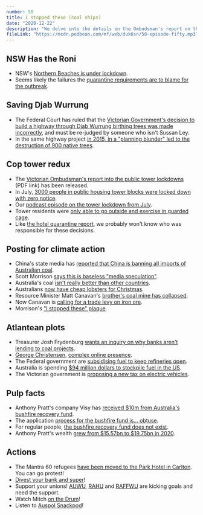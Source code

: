 ```yaml
---
number: 50
title: I stopped these (coal ships)
date: "2020-12-22"
description: "We delve into the details on the Ombudsman's report on the Victorian public tower lockdowns, then theorise that Australian politicians are being paid by aliens to perpetuate climate change."
fileLink: "https://mcdn.podbean.com/mf/web/duk6sn/50-episode-fifty.mp3"
---
```


## NSW Has the Roni

- NSW's [Northern Beaches is under lockdown](https://www.abc.net.au/news/2020-12-20/sydney-northern-beaches-enters-day-one-of-coronavirus-lockdown/13000648).
- Seems likely the failures the [quarantine requirements are to blame for the outbreak](https://www.abc.net.au/news/2020-12-19/northern-beaches-covid-gaps-in-hotel-quarantine-system/12997972).

## Saving Djab Wurrung

- The Federal Court has ruled that the [Victorian Government's decision to build a highway through Djab Wurrung birthing trees was made incorrectly](https://www.abc.net.au/news/2020-12-17/federal-court-overturns-sussan-leys-decision-on-sacred-trees/12970540), and must be re-judged by someone who isn't Sussan Ley.
- In the same highway project [in 2015, in a "planning blunder" led to the destruction of 900 native trees](https://www.smh.com.au/environment/conservation/nine-hundred-giant-native-trees-felled-in-vicroads-planning-blunder-20150804-gir5jn.html).

## Cop tower redux

- The [Victorian Ombudsman's report into the public tower lockdowns](https://www.parliament.vic.gov.au/file_uploads/Victorian_Ombudsman_report_-_Investigation_into_the_detention_and_treatment_of_public_housing_residents_arising_from_a_COVID-19__hard_lockdown__in_July_2020_qr4jV2bK.pdf) (PDF link) has been released.
- In July, [3000 people in public housing tower blocks were locked down with zero notice](https://www.abc.net.au/news/2020-07-04/victoria-coronavirus-cases-rise-by-108-lockdown-new-postcodes/12422456).
- Our [podcast episode on the tower lockdown from July](https://notgoodpod.com/026-cop-tower/).
- Tower residents were [only able to go outside and exercise in guarded cage](https://www.theage.com.au/national/victoria/we-are-prisoners-fenced-exercise-yards-at-lockdown-tower-slammed-20200712-p55bbb.html).
- Like [the hotel quarantine report](https://www.theage.com.au/politics/victoria/blacked-out-emails-show-dispute-over-security-company-s-role-20201029-p569uz.html), we probably won't know who was responsible for these decisions.

## Posting for climate action

- China's state media has [reported that China is banning all imports of Australian coal](https://www.smh.com.au/world/asia/australian-coal-blocked-indefinitely-by-beijing-20201214-p56ne7.html).
- Scott Morrison [says this is baseless "media speculation"](https://www.abc.net.au/news/2020-12-15/scott-morrison-china-trade-tension-coal-bans/12984322).
- Australia's coal [isn't really better than other countries](https://reneweconomy.com.au/fact-check-is-australian-coal-really-cleaner-than-indian-coal-and-does-it-even-matter-76430/).
- Australians [now have cheap lobsters for Christmas](https://www.abc.net.au/news/rural/2020-12-05/australian-rock-lobster-prices-tumble-after-china-imports-ban/12949926).
- Resource Minister Matt Canavan's [brother's coal mine has collapsed](https://www.theaustralian.com.au/business/mining-energy/canavan-brothers-coal-company-collapses/news-story/41f7e679fa4cc201f1605879ee8bad83).
- Now Canavan is [calling for a trade levy on iron ore](https://thenewdaily.com.au/finance/finance-news/2020/12/14/iron-ore-levy-china-canavan/). 
- Morrison's ["I stopped these" plaque](https://www.theguardian.com/australia-news/2018/sep/19/i-stopped-these-scott-morrison-keeps-migrant-boat-trophy-in-office).

## Atlantean plots

- Treasurer Josh Frydenburg [wants an inquiry on why banks aren't lending to coal projects](https://www.theguardian.com/australia-news/2020/dec/16/liberal-mps-pour-cold-water-on-inquiry-backed-by-frydenberg-into-bank-lending-for-coal-projects).
- [George Christensen](https://www.smh.com.au/national/the-story-behind-the-photo-of-george-christensen-that-broke-the-internet-20161205-gt47g4.html), [complex online presence](https://www.smh.com.au/politics/federal/the-hypocrisy-made-me-sick-turnbull-reveals-details-about-christensen-afp-probe-20200416-p54kfg.html).
- The Federal government are [subsidising fuel to keep refineries open](https://www.smh.com.au/politics/federal/1-a-litre-subsidy-to-keep-refineries-open-and-save-jobs-20201213-p56n27.html).
- Australia is spending [$94 million dollars to stockpile fuel in the US](https://www.abc.net.au/news/2020-04-22/government-to-buy-fuel-secure-national-stockpile/12173276).
- The Victorian government is [proposing a new tax on electric vehicles](https://www.abc.net.au/news/2020-11-22/victoria-electric-car-tax-reax-industry-infrastructure-greens/12908238).

## Pulp facts

- Anthony Pratt's company Visy has [received $10m from Australia's bushfire recovery fund](https://www.theguardian.com/australia-news/2020/dec/16/anthony-pratts-visy-wins-10m-from-australias-bushfire-recovery-fund).
- The application [process for the bushfire fund is... obtuse](https://www.bushfirerecovery.gov.au/progress-to-date/funding).
- For regular people, [the bushfire recovery fund does not exist](https://www.canberratimes.com.au/story/6658503/just-205m-of-2b-paid-out-from-bushfire-fund/).
- Anthony Pratt's wealth [grew from $15.57bn to $19.75bn in 2020](https://www.theguardian.com/business/2020/oct/29/gina-rinehart-rockets-back-to-top-of-afr-rich-list-as-pandemic-proves-kind-to-ore-ligarchs).

## Actions

- The Mantra 60 refugees [have been moved to the Park Hotel in Carlton](https://www.sbs.com.au/news/it-s-horrible-about-60-asylum-seekers-moved-to-new-melbourne-hotel-to-continue-their-detention). You can go protest!
- [Divest your bank and super](https://www.marketforces.org.au/)!
- Support your unions! [AUWU](https://unemployedworkersunion.com/), [RAHU](https://rahu.org.au/) and [RAFFWU](https://raffwu.org.au/) are kicking goals and need the support.
- Watch Mitch [on the Drum](https://iview.abc.net.au/show/drum/series/0/video/NC2007H229S00)!
- Listen to [Auspol Snackpod](https://auspolsnackpod.podbean.com/)!

